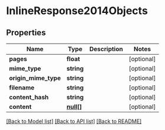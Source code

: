 # InlineResponse2014Objects

## Properties
Name | Type | Description | Notes
------------ | ------------- | ------------- | -------------
**pages** | **float** |  | [optional] 
**mime_type** | **string** |  | [optional] 
**origin_mime_type** | **string** |  | [optional] 
**filename** | **string** |  | [optional] 
**content_hash** | **string** |  | [optional] 
**content** | [**null[]**](.md) |  | [optional] 

[[Back to Model list]](../../README.md#documentation-for-models) [[Back to API list]](../../README.md#documentation-for-api-endpoints) [[Back to README]](../../README.md)

